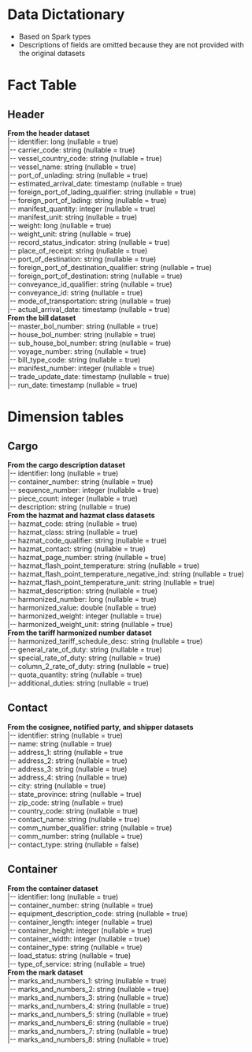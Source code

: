 # Data Dictationary

- Based on Spark types
- Descriptions of fields are omitted because they are not provided with the original datasets

# Fact Table

## Header

**From the header dataset** \
 |-- identifier: long (nullable = true) \
 |-- carrier_code: string (nullable = true) \
 |-- vessel_country_code: string (nullable = true) \
 |-- vessel_name: string (nullable = true) \
 |-- port_of_unlading: string (nullable = true) \
 |-- estimated_arrival_date: timestamp (nullable = true) \
 |-- foreign_port_of_lading_qualifier: string (nullable = true) \
 |-- foreign_port_of_lading: string (nullable = true) \
 |-- manifest_quantity: integer (nullable = true) \
 |-- manifest_unit: string (nullable = true) \
 |-- weight: long (nullable = true) \
 |-- weight_unit: string (nullable = true) \
 |-- record_status_indicator: string (nullable = true) \
 |-- place_of_receipt: string (nullable = true) \
 |-- port_of_destination: string (nullable = true) \
 |-- foreign_port_of_destination_qualifier: string (nullable = true) \
 |-- foreign_port_of_destination: string (nullable = true) \
 |-- conveyance_id_qualifier: string (nullable = true) \
 |-- conveyance_id: string (nullable = true) \
 |-- mode_of_transportation: string (nullable = true) \
 |-- actual_arrival_date: timestamp (nullable = true) \
**From the bill dataset** \
 |-- master_bol_number: string (nullable = true) \
 |-- house_bol_number: string (nullable = true) \
 |-- sub_house_bol_number: string (nullable = true) \
 |-- voyage_number: string (nullable = true) \
 |-- bill_type_code: string (nullable = true) \
 |-- manifest_number: integer (nullable = true) \
 |-- trade_update_date: timestamp (nullable = true) \
 |-- run_date: timestamp (nullable = true)

# Dimension tables

## Cargo

**From the cargo description dataset**\
 |-- identifier: long (nullable = true) \
 |-- container_number: string (nullable = true) \
 |-- sequence_number: integer (nullable = true) \
 |-- piece_count: integer (nullable = true) \
 |-- description: string (nullable = true) \
**From the hazmat and hazmat class datasets** \
 |-- hazmat_code: string (nullable = true) \
 |-- hazmat_class: string (nullable = true) \
 |-- hazmat_code_qualifier: string (nullable = true) \
 |-- hazmat_contact: string (nullable = true) \
 |-- hazmat_page_number: string (nullable = true) \
 |-- hazmat_flash_point_temperature: string (nullable = true) \
 |-- hazmat_flash_point_temperature_negative_ind: string (nullable = true) \
 |-- hazmat_flash_point_temperature_unit: string (nullable = true) \
 |-- hazmat_description: string (nullable = true) \
 |-- harmonized_number: long (nullable = true) \
 |-- harmonized_value: double (nullable = true) \
 |-- harmonized_weight: integer (nullable = true) \
 |-- harmonized_weight_unit: string (nullable = true) \
**From the tariff harmonized number dataset** \
 |-- harmonized_tariff_schedule_desc: string (nullable = true) \
 |-- general_rate_of_duty: string (nullable = true) \
 |-- special_rate_of_duty: string (nullable = true) \
 |-- column_2_rate_of_duty: string (nullable = true) \
 |-- quota_quantity: string (nullable = true) \
 |-- additional_duties: string (nullable = true)

## Contact

**From the cosignee, notified party, and shipper datasets** \
 |-- identifier: string (nullable = true) \
 |-- name: string (nullable = true) \
 |-- address_1: string (nullable = true \
 |-- address_2: string (nullable = true) \
 |-- address_3: string (nullable = true) \
 |-- address_4: string (nullable = true) \
 |-- city: string (nullable = true) \
 |-- state_province: string (nullable = true) \
 |-- zip_code: string (nullable = true) \
 |-- country_code: string (nullable = true) \
 |-- contact_name: string (nullable = true) \
 |-- comm_number_qualifier: string (nullable = true) \
 |-- comm_number: string (nullable = true) \
 |-- contact_type: string (nullable = false)

## Container 

**From the container dataset** \
 |-- identifier: long (nullable = true) \
 |-- container_number: string (nullable = true) \
 |-- equipment_description_code: string (nullable = true) \
 |-- container_length: integer (nullable = true) \
 |-- container_height: integer (nullable = true) \
 |-- container_width: integer (nullable = true) \
 |-- container_type: string (nullable = true) \
 |-- load_status: string (nullable = true) \
 |-- type_of_service: string (nullable = true) \
**From the mark dataset** \
 |-- marks_and_numbers_1: string (nullable = true) \
 |-- marks_and_numbers_2: string (nullable = true) \
 |-- marks_and_numbers_3: string (nullable = true) \
 |-- marks_and_numbers_4: string (nullable = true) \
 |-- marks_and_numbers_5: string (nullable = true) \
 |-- marks_and_numbers_6: string (nullable = true) \
 |-- marks_and_numbers_7: string (nullable = true) \
 |-- marks_and_numbers_8: string (nullable = true)
